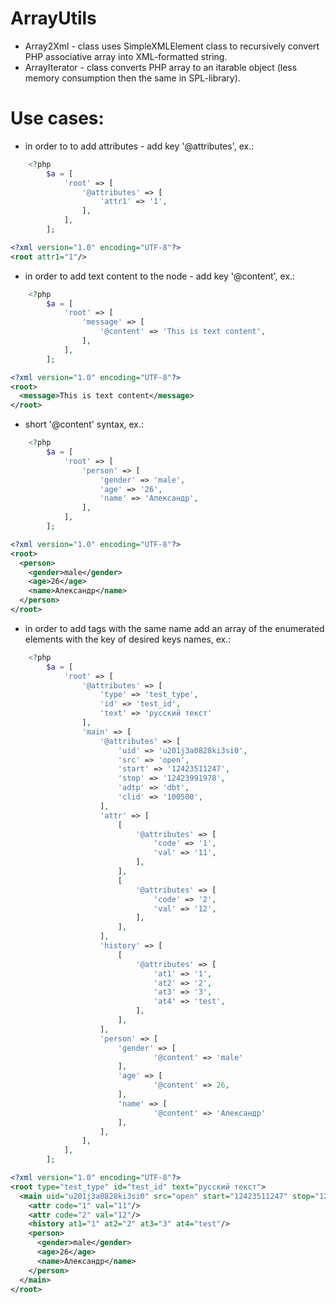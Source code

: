 ArrayUtils
=========

 * Array2Xml -  class uses SimpleXMLElement class to recursively convert PHP associative array into XML-formatted string.
 * ArrayIterator - class converts PHP array to an itarable object (less memory consumption then the same in SPL-library).

Use cases:
==========
 * in order to to add attributes - add key '@attributes', ex.:
```php
 	<?php
 		$a = [
 			'root' => [
 				'@attributes' => [
 					'attr1' => '1',
 				],
 			],
 		];
```
```xml
<?xml version="1.0" encoding="UTF-8"?>
<root attr1="1"/>
```

 * in order to add text content to the node - add key '@content', ex.:
```php
	<?php
		$a = [
		    'root' => [
		        'message' => [
		            '@content' => 'This is text content',
		        ],
		    ],
		];
```
```xml
<?xml version="1.0" encoding="UTF-8"?>
<root>
  <message>This is text content</message>
</root>
```

 * short '@content' syntax, ex.:
```php
 	<?php
		$a = [
		    'root' => [
		        'person' => [
		            'gender' => 'male',
		            'age' => '26',
		            'name' => 'Александр',
		        ],
		    ],
		];
```
```xml
<?xml version="1.0" encoding="UTF-8"?>
<root>
  <person>
    <gender>male</gender>
    <age>26</age>
    <name>Александр</name>
  </person>
</root>
```

 * in order to add tags with the same name add an array of the enumerated elements with the key of desired keys names, ex.:
```php
 	<?php
		$a = [
		    'root' => [
		        '@attributes' => [
		            'type' => 'test_type',
		            'id' => 'test_id',
		            'text' => 'русский текст'
		        ],
		        'main' => [
		            '@attributes' => [
		                'uid' => 'u201j3a0828ki3si0',
		                'src' => 'open',
		                'start' => '12423511247',
		                'stop' => '12423991978',
		                'adtp' => 'dbt',
		                'clid' => '100500',
		            ],
		            'attr' => [
		                [
		                    '@attributes' => [
		                        'code' => '1',
		                        'val' => '11',
		                    ],
		                ],
		                [
		                    '@attributes' => [
		                        'code' => '2',
		                        'val' => '12',
		                    ],
		                ],
		            ],
		            'history' => [
		                [
		                    '@attributes' => [
		                        'at1' => '1',
		                        'at2' => '2',
		                        'at3' => '3',
		                        'at4' => 'test',
		                    ],
		                ],
		            ],
		            'person' => [
		                'gender' => [
		                    	'@content' => 'male'
		                ],
		                'age' => [
		                    	'@content' => 26,
		                ],
		                'name' => [
		                    	'@content' => 'Александр'
		                ],
		            ],
		        ],
		    ],
		];
```
```xml
<?xml version="1.0" encoding="UTF-8"?>
<root type="test_type" id="test_id" text="русский текст">
  <main uid="u201j3a0828ki3si0" src="open" start="12423511247" stop="12423991978" adtp="dbt" clid="100500">
    <attr code="1" val="11"/>
    <attr code="2" val="12"/>
    <history at1="1" at2="2" at3="3" at4="test"/>
    <person>
      <gender>male</gender>
      <age>26</age>
      <name>Александр</name>
    </person>
  </main>
</root>
```
